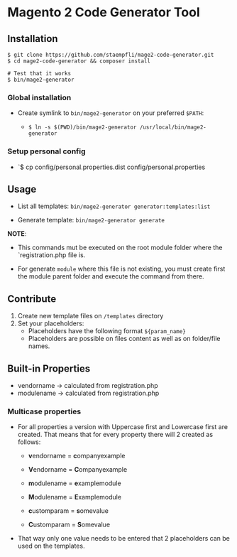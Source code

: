 # Magento 2 Code Generator Tool

## Installation

```
$ git clone https://github.com/staempfli/mage2-code-generator.git
$ cd mage2-code-generator && composer install

# Test that it works
$ bin/mage2-generator
```

### Global installation

* Create symlink to `bin/mage2-generator` on your preferred `$PATH`:
   
    * `$ ln -s $(PWD)/bin/mage2-generator /usr/local/bin/mage2-generator`

### Setup personal config

* `$ cp config/personal.properties.dist config/personal.properties

## Usage

* List all templates: `bin/mage2-generator generator:templates:list` 

* Generate template: `bin/mage2-generator generate` 

**NOTE**:
    
* This commands mut be executed on the root module folder where the `registration.php file is. 

* For generate `module` where this file is not existing, you must create first the module parent folder and execute the command from there.
    
## Contribute

1. Create new template files on `/templates` directory 
2. Set your placeholders:
    * Placeholders have the following format `${param_name}` 
    * Placeholders are possible on files content as well as on folder/file names.

## Built-in Properties

- vendorname -> calculated from registration.php
- modulename -> calculated from registration.php

### Multicase properties

* For all properties a version with Uppercase first and Lowercase first are created. That means that for every property there will 2 created as follows:

    * **v**endorname = **c**ompanyexample
    * **V**endorname = **C**ompanyexample

    * **m**odulename = **e**xamplemodule
    * **M**odulename = **E**xamplemodule

    * **c**ustomparam = **s**omevalue
    * **C**ustomparam = **S**omevalue

* That way only one value needs to be entered that 2 placeholders can be used on the templates.
